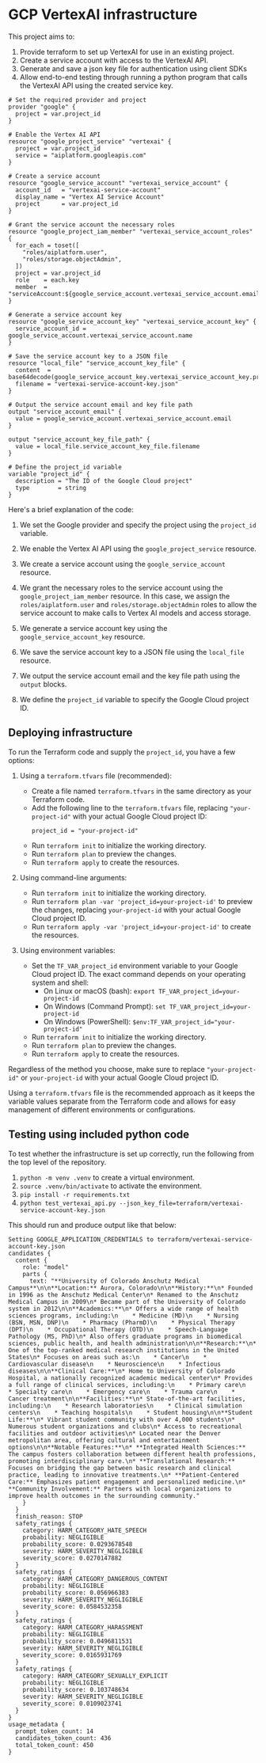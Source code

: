 # GCP VertexAI infrastructure

This project aims to:

1. Provide terraform to set up VertexAI for use in an existing project.
2. Create a service account with access to the VertexAI API.
3. Generate and save a json key file for authentication using client SDKs
4. Allow end-to-end testing through running a python program that calls the VertexAI API using the created service key.




```hcl
# Set the required provider and project
provider "google" {
  project = var.project_id
}

# Enable the Vertex AI API
resource "google_project_service" "vertexai" {
  project = var.project_id
  service = "aiplatform.googleapis.com"
}

# Create a service account
resource "google_service_account" "vertexai_service_account" {
  account_id   = "vertexai-service-account"
  display_name = "Vertex AI Service Account"
  project      = var.project_id
}

# Grant the service account the necessary roles
resource "google_project_iam_member" "vertexai_service_account_roles" {
  for_each = toset([
    "roles/aiplatform.user",
    "roles/storage.objectAdmin",
  ])
  project = var.project_id
  role    = each.key
  member  = "serviceAccount:${google_service_account.vertexai_service_account.email}"
}

# Generate a service account key
resource "google_service_account_key" "vertexai_service_account_key" {
  service_account_id = google_service_account.vertexai_service_account.name
}

# Save the service account key to a JSON file
resource "local_file" "service_account_key_file" {
  content  = base64decode(google_service_account_key.vertexai_service_account_key.private_key)
  filename = "vertexai-service-account-key.json"
}

# Output the service account email and key file path
output "service_account_email" {
  value = google_service_account.vertexai_service_account.email
}

output "service_account_key_file_path" {
  value = local_file.service_account_key_file.filename
}

# Define the project_id variable
variable "project_id" {
  description = "The ID of the Google Cloud project"
  type        = string
}
```

Here's a brief explanation of the code:

1. We set the Google provider and specify the project using the `project_id` variable.

2. We enable the Vertex AI API using the `google_project_service` resource.

3. We create a service account using the `google_service_account` resource.

4. We grant the necessary roles to the service account using the `google_project_iam_member` resource. In this case, we assign the `roles/aiplatform.user` and `roles/storage.objectAdmin` roles to allow the service account to make calls to Vertex AI models and access storage.

5. We generate a service account key using the `google_service_account_key` resource.

6. We save the service account key to a JSON file using the `local_file` resource.

7. We output the service account email and the key file path using the `output` blocks.

8. We define the `project_id` variable to specify the Google Cloud project ID.


## Deploying infrastructure

To run the Terraform code and supply the `project_id`, you have a few options:

1. Using a `terraform.tfvars` file (recommended):
   - Create a file named `terraform.tfvars` in the same directory as your Terraform code.
   - Add the following line to the `terraform.tfvars` file, replacing `"your-project-id"` with your actual Google Cloud project ID:
     ```
     project_id = "your-project-id"
     ```
   - Run `terraform init` to initialize the working directory.
   - Run `terraform plan` to preview the changes.
   - Run `terraform apply` to create the resources.

2. Using command-line arguments:
   - Run `terraform init` to initialize the working directory.
   - Run `terraform plan -var 'project_id=your-project-id'` to preview the changes, replacing `your-project-id` with your actual Google Cloud project ID.
   - Run `terraform apply -var 'project_id=your-project-id'` to create the resources.

3. Using environment variables:
   - Set the `TF_VAR_project_id` environment variable to your Google Cloud project ID. The exact command depends on your operating system and shell:
     - On Linux or macOS (bash): `export TF_VAR_project_id=your-project-id`
     - On Windows (Command Prompt): `set TF_VAR_project_id=your-project-id`
     - On Windows (PowerShell): `$env:TF_VAR_project_id="your-project-id"`
   - Run `terraform init` to initialize the working directory.
   - Run `terraform plan` to preview the changes.
   - Run `terraform apply` to create the resources.

Regardless of the method you choose, make sure to replace `"your-project-id"` or `your-project-id` with your actual Google Cloud project ID.

Using a `terraform.tfvars` file is the recommended approach as it keeps the variable values separate from the Terraform code and allows for easy management of different environments or configurations.

## Testing using included python code

To test whether the infrastructure is set up correctly, run the following from the top level of the repository.

1. `python -m venv .venv` to create a virtual environment.
2. `source .venv/bin/activate` to activate the environment.
3. `pip install -r requirements.txt`
4. `python test_vertexai_api.py --json_key_file=terraform/vertexai-service-account-key.json`

This should run and produce output like that below:

```
Setting GOOGLE_APPLICATION_CREDENTIALS to terraform/vertexai-service-account-key.json
candidates {
  content {
    role: "model"
    parts {
      text: "**University of Colorado Anschutz Medical Campus**\n\n**Location:** Aurora, Colorado\n\n**History:**\n* Founded in 1996 as the Anschutz Medical Center\n* Renamed to the Anschutz Medical Campus in 2009\n* Became part of the University of Colorado system in 2012\n\n**Academics:**\n* Offers a wide range of health sciences programs, including:\n    * Medicine (MD)\n    * Nursing (BSN, MSN, DNP)\n    * Pharmacy (PharmD)\n    * Physical Therapy (DPT)\n    * Occupational Therapy (OTD)\n    * Speech-Language Pathology (MS, PhD)\n* Also offers graduate programs in biomedical sciences, public health, and health administration\n\n**Research:**\n* One of the top-ranked medical research institutions in the United States\n* Focuses on areas such as:\n    * Cancer\n    * Cardiovascular disease\n    * Neuroscience\n    * Infectious diseases\n\n**Clinical Care:**\n* Home to University of Colorado Hospital, a nationally recognized academic medical center\n* Provides a full range of clinical services, including:\n    * Primary care\n    * Specialty care\n    * Emergency care\n    * Trauma care\n    * Cancer treatment\n\n**Facilities:**\n* State-of-the-art facilities, including:\n    * Research laboratories\n    * Clinical simulation centers\n    * Teaching hospitals\n    * Student housing\n\n**Student Life:**\n* Vibrant student community with over 4,000 students\n* Numerous student organizations and clubs\n* Access to recreational facilities and outdoor activities\n* Located near the Denver metropolitan area, offering cultural and entertainment options\n\n**Notable Features:**\n* **Integrated Health Sciences:** The campus fosters collaboration between different health professions, promoting interdisciplinary care.\n* **Translational Research:** Focuses on bridging the gap between basic research and clinical practice, leading to innovative treatments.\n* **Patient-Centered Care:** Emphasizes patient engagement and personalized medicine.\n* **Community Involvement:** Partners with local organizations to improve health outcomes in the surrounding community."
    }
  }
  finish_reason: STOP
  safety_ratings {
    category: HARM_CATEGORY_HATE_SPEECH
    probability: NEGLIGIBLE
    probability_score: 0.0293678548
    severity: HARM_SEVERITY_NEGLIGIBLE
    severity_score: 0.0270147882
  }
  safety_ratings {
    category: HARM_CATEGORY_DANGEROUS_CONTENT
    probability: NEGLIGIBLE
    probability_score: 0.056966383
    severity: HARM_SEVERITY_NEGLIGIBLE
    severity_score: 0.0584532358
  }
  safety_ratings {
    category: HARM_CATEGORY_HARASSMENT
    probability: NEGLIGIBLE
    probability_score: 0.0496811531
    severity: HARM_SEVERITY_NEGLIGIBLE
    severity_score: 0.0165931769
  }
  safety_ratings {
    category: HARM_CATEGORY_SEXUALLY_EXPLICIT
    probability: NEGLIGIBLE
    probability_score: 0.103748634
    severity: HARM_SEVERITY_NEGLIGIBLE
    severity_score: 0.0109023741
  }
}
usage_metadata {
  prompt_token_count: 14
  candidates_token_count: 436
  total_token_count: 450
}
```

